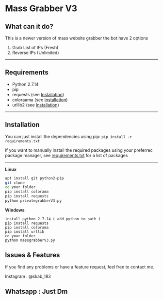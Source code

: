 # Mass Grabber V3


## What can it do?
This is a newer version of mass website grabber 
the bot have 2 options
1. Grab List of IPs (Fresh)
2. Reverse IPs (Unlimited)

---

## Requirements
* Python 2.7.14
* pip
* requests (see [Installation](#Installation))
* coloraama (see [Installation](#Installation))
* urllib2 (see [Installation](#Installation))

---

## Installation
You can just install the dependencies using pip: `pip install -r requirements.txt`

If you want to manually install the required packages using your preferrec package manager, see [requirements.txt](requirements.txt) for a list of packages

---
**Linux**
```bash
apt install git python2-pip
git clone 
cd your folder
pip install colorama
pip install requests
python privategrabberV3.py
```
**Windows**
```
install python 2.7.14 ( add python to path )
pip install requests
pip install colorama
pip install urllib
cd your folder
python massgrabberV3.py
```


## Issues & Features
If you find any problems or have a feature request, feel free to contact me.

Instagram : @skab_183

Whatsapp  : Just Dm
---
